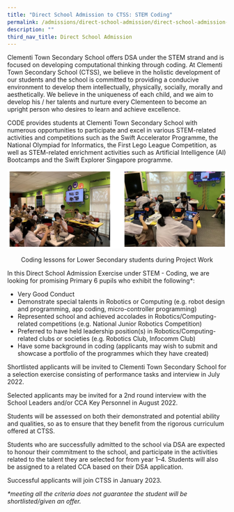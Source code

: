```yaml
---
title: "Direct School Admission to CTSS: STEM Coding"
permalink: /admissions/direct-school-admission/direct-school-admission-to-ctss-stem-coding
description: ""
third_nav_title: Direct School Admission
---
```

Clementi Town Secondary School offers DSA under the STEM strand and is focused on developing computational thinking through coding. At Clementi Town Secondary School (CTSS), we believe in the holistic development of our students and the school is committed to providing a conducive environment to develop them intellectually, physically, socially, morally and aesthetically. We believe in the uniqueness of each child, and we aim to develop his / her talents and nurture every Clementeen to become an upright person who desires to learn and achieve excellence.  
  
CODE provides students at Clementi Town Secondary School with numerous opportunities to participate and excel in various STEM-related activities and competitions such as the Swift Accelerator Programme, the National Olympiad for Informatics, the First Lego League Competition, as well as STEM-related enrichment activities such as Artificial Intelligence (AI) Bootcamps and the Swift Explorer Singapore programme.

![Coding lessons for Lower Secondary students during Project Work](/images/Coding%20lessons%20for%20Lower%20Secondary%20students%20during%20Project%20Work.jpg)
<p style="text-align:center;">Coding lessons for Lower Secondary students during Project Work</p>

In this Direct School Admission Exercise under STEM - Coding, we are looking for promising Primary 6 pupils who exhibit the following\*: 

*   Very Good Conduct 
*   Demonstrate special talents in Robotics or Computing (e.g. robot design and programming, app coding, micro-controller programming)  
*   Represented school and achieved accolades in Robotics/Computing-related competitions (e.g. National Junior Robotics Competition)
*   Preferred to have held leadership position(s) in Robotics/Computing-related clubs or societies (e.g. Robotics Club, Infocomm Club)
*   Have some background in coding (applicants may wish to submit and showcase a portfolio of the programmes which they have created)

  
Shortlisted applicants will be invited to Clementi Town Secondary School for a selection exercise consisting of performance tasks and interview in July 2022.

  

Selected applicants may be invited for a 2nd round interview with the School Leaders and/or CCA Key Personnel in August 2022.

Students will be assessed on both their demonstrated and potential ability and qualities, so as to ensure that they benefit from the rigorous curriculum offered at CTSS.

Students who are successfully admitted to the school via DSA are expected to honour their commitment to the school, and participate in the activities related to the talent they are selected for from year 1–4. Students will also be assigned to a related CCA based on their DSA application.

Successful applicants will join CTSS in January 2023.

_\*meeting all the criteria does not guarantee the student will be shortlisted/given an offer._